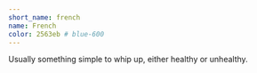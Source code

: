 ```yaml
---
short_name: french
name: French
color: 2563eb # blue-600
---
```

Usually something simple to whip up, either healthy or unhealthy.